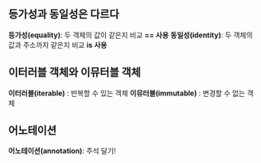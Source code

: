 ## 등가성과 동일성은 다르다
**등가성(equality)**: 두 객체의 값이 같은지 비교 **== 사용**
**동일성(identity)**: 두 객체의 값과 주소까지 같은지 비교 **is 사용**

## 이터러블 객체와 이뮤터블 객체
**이터러블(iterable)** : 반복할 수 있는 객체
**이뮤터블(immutable)** : 변경할 수 없는 객체

## 어노테이션
**어노테이션(annotation)**: 주석 달기!